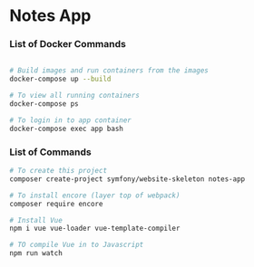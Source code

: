 # Notes App

### List of Docker Commands

```bash

# Build images and run containers from the images
docker-compose up --build

# To view all running containers
docker-compose ps 

# To login in to app container
docker-compose exec app bash

```

### List of Commands

```bash
# To create this project
composer create-project symfony/website-skeleton notes-app

# To install encore (layer top of webpack)
composer require encore

# Install Vue
npm i vue vue-loader vue-template-compiler

# TO compile Vue in to Javascript
npm run watch

```